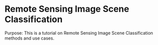 # Remote Sensing Image Scene Classification

Purpose: This is a tutorial on Remote Sensing Image Scene Classification methods and use cases.
